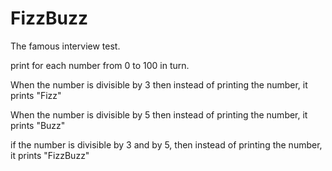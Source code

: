 # FizzBuzz

The famous interview test.

print for each number from 0 to 100 in turn.

When the number is divisible by 3 then instead of printing the number, it prints "Fizz"

When the number is divisible by 5 then instead of printing the number, it prints "Buzz"

if the number is divisible by 3 and by 5, then instead of printing the number, it prints "FizzBuzz"
